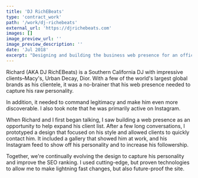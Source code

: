 ```yaml
---
title: 'DJ RichEBeats'
type: 'contract_work'
path: '/work/dj-richebeats'
external_url: 'https://djrichebeats.com'
images: []
image_preview_url: ''
image_preview_description: ''
date: 'Jul 2018'
excerpt: "Designing and building the business web presence for an official DJ for Macy's, Urban Decay, Dior."
---
```


Richard (AKA DJ RichEBeats) is a Southern California DJ with impressive clients–Macy's, Urban Decay, Dior. With a few of the world's largest global brands as his clientele, it was a no-brainer that his web presence needed to capture his raw personality.

In addition, it needed to command legitimacy and make him even more discoverable. I also took note that he was primarily active on Instagram.

When Richard and I first began talking, I saw building a web presence as an opportunity to help expand his client list. After a few long conversations, I prototyped a design that focused on his style and allowed clients to quickly contact him. It included a gallery that showed him at work, and his Instagram feed to show off his personality and to increase his followership.

Together, we're continually evolving the design to capture his personality and improve the SEO ranking. I used cutting-edge, but proven technologies to allow me to make lightning fast changes, but also future-proof the site.
